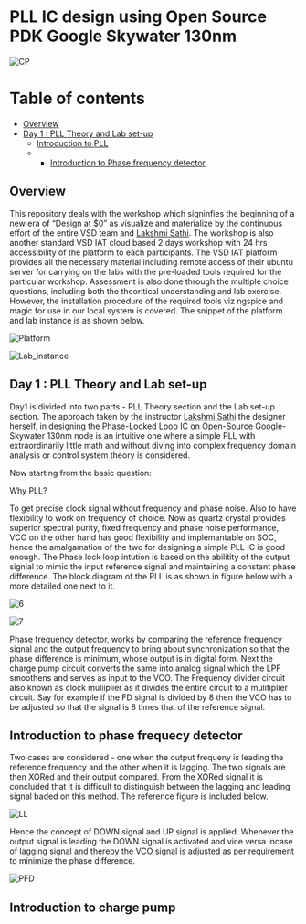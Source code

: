 # PLL IC design using Open Source PDK Google Skywater 130nm
![CP](https://user-images.githubusercontent.com/63381455/127760055-c856e48c-0e21-48de-a370-4aa641c4c0d2.png)

# Table of contents

- [Overview](#overview)
- [Day 1 : PLL Theory and Lab set-up](#Day1)
  - [Introduction to PLL](#PLL)
  - - [Introduction to Phase frequency detector](#PFD)

## Overview

This repository deals with the workshop which signinfies the beginning of a new era of “Design at $0” as visualize and materialize by the continuous effort of the entire VSD team and [Lakshmi Sathi](https://github.com/lakshmi-sathi/avsdpll_1v8). The workshop is also another standard VSD IAT cloud based 2 days workshop with 24 hrs accessibility of the platform to each participants. The VSD IAT platform provides all the necessary material including remote access of their ubuntu server for carrying on the labs with the pre-loaded tools required for the particular workshop. Assessment is also done through the multiple choice questions, including both the theoritical understanding and lab exercise. However, the installation procedure of the required tools viz ngspice and magic for use in our local system is covered. The snippet of the platform and lab instance is as shown  below. 

![Platform](https://user-images.githubusercontent.com/63381455/127762673-1e95f130-8853-4e38-8531-486f8d1ba857.png)

![Lab_instance](https://user-images.githubusercontent.com/63381455/127762677-db01a615-e3eb-4517-a0c5-8cd68bd1204d.png)

## Day 1 : PLL Theory and Lab set-up

Day1 is divided into two parts - PLL Theory section and the Lab set-up section. The approach taken by the instructor [Lakshmi Sathi](https://github.com/lakshmi-sathi/avsdpll_1v8) the designer herself, in designing the Phase-Locked Loop IC on Open-Source Google-Skywater 130nm node is an intuitive one where a simple PLL with extraordinarily little math and without diving into complex frequency domain analysis or control system theory is considered. 

Now starting from the basic question:

Why PLL? 

To get precise clock signal without frequency and phase noise. Also to have flexibility to work on frequency of choice. Now as quartz crystal provides superior spectral purity, fixed frequency and phase noise performance, VCO on the other hand has good flexibility and implemantable on SOC, hence the amalgamation of the two for designing a simple PLL IC is good enough. The Phase lock loop intution is based on the abilitity of the output signial to mimic the input reference signal and maintaining a constant phase difference. The block diagram of the PLL is as shown in figure below with a more detailed one next to it.


![6](https://user-images.githubusercontent.com/63381455/127767306-796e61e9-e3b1-4617-b5fb-9925f649725e.JPG)

![7](https://user-images.githubusercontent.com/63381455/127767319-8d36f4ae-a3fc-4e80-9871-7e736b0474e9.JPG)

Phase frequency detector, works by comparing the reference frequency signal and the output frequency to bring about synchronization so that the phase difference is minimum, whose output is in digital form. Next the charge pump circuit converts the same into analog signal which the LPF smoothens and serves as input to the VCO. The Frequency divider circuit also known as clock muliiplier as it divides the entire circuit to a mulitiplier circuit. Say for example if the FD signal is divided by 8 then the VCO has to be adjusted so that the signal is 8 times that of the reference signal. 

## Introduction to phase frequecy detector

Two cases are considered - one when the output frequeny is leading the reference frequency and the other when it is lagging. The two signals are then XORed and their output compared. From the XORed signal it is concluded that it is difficult to distinguish between the lagging and leading signal baded on this method. The reference figure is included below.

![LL](https://user-images.githubusercontent.com/63381455/127772339-dcb515b4-4c5f-4c29-9060-448d3282f5a4.JPG)

Hence the concept of DOWN signal and UP signal is applied. Whenever the output signal is leading the DOWN signal is activated and vice versa incase of lagging signal and thereby the VCO signal is adjusted as per requirement to minimize the phase difference. 

![PFD](https://user-images.githubusercontent.com/63381455/127772653-4cf48e66-1654-4965-9e8a-e451da199ae8.jpg)

## Introduction to charge pump







